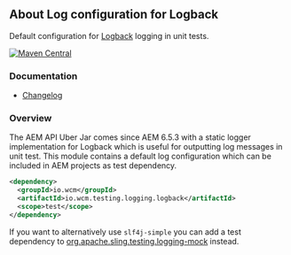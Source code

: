 ## About Log configuration for Logback

Default configuration for [Logback][logback] logging in unit tests.

[![Maven Central](https://maven-badges.herokuapp.com/maven-central/io.wcm/io.wcm.testing.logging.logback/badge.svg)](https://maven-badges.herokuapp.com/maven-central/io.wcm/io.wcm.testing.logging.logback)


### Documentation

* [Changelog](changes-report.html)


### Overview

The AEM API Uber Jar comes since AEM 6.5.3 with a static logger implementation for Logback which is useful for outputting log messages in unit test. This module contains a default log configuration which can be included in AEM projects as test dependency.

```xml
<dependency>
  <groupId>io.wcm</groupId>
  <artifactId>io.wcm.testing.logging.logback</artifactId>
  <scope>test</scope>
</dependency>
```

If you want to alternatively use `slf4j-simple` you can add a test dependency to [org.apache.sling.testing.logging-mock][sling-logging-mock] instead.



[logback]: http://logback.qos.ch/
[sling-logging-mock]: https://github.com/apache/sling-org-apache-sling-testing-logging-mock
